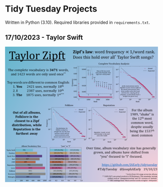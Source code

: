 
# Tidy Tuesday Projects

Written in Python (3.10). Required libraries provided in `requirements.txt`.

## 17/10/2023 - Taylor Swift

![](taylor_swift/TaylorZipft.png)